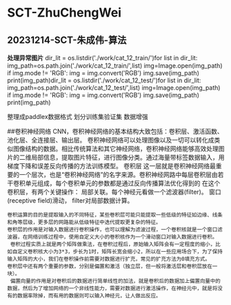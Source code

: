 # SCT-ZhuChengWei
## 20231214-SCT-朱成伟-算法

**处理异常图片**
    dir_lit = os.listdir('./work/cat_12_train/')for list in dir_lit:    img_path=os.path.join('./work/cat_12_train/',list)    img=Image.open(img_path)    if img.mode != 'RGB':        img = img.convert('RGB')        img.save(img_path)        print(img_path)dir_lit = os.listdir('./work/cat_12_test/')for list in dir_lit:    img_path=os.path.join('./work/cat_12_test/',list)    img=Image.open(img_path)    if img.mode != 'RGB':        img = img.convert('RGB')        img.save(img_path)        print(img_path)

整理成paddlex数据格式
划分训练集验证集
数据增强

##卷积神经网络
CNN，卷积神经网络的基本结构大致包括：卷积层、激活函数、池化层、全连接层、输出层。
卷积神经网络可以处理图像以及一切可以转化成类似图像结构的数据。相比传统算法和其它神经网络，卷积神经网络能够高效处理图片的二维局部信息，提取图片特征，进行图像分类。通过海量带标签数据输入，用梯度下降和误差反向传播的方法训练模型。
卷积层
    这一层就是卷积神经网络最重要的一个层次，也是“卷积神经网络”的名字来源。卷积神经网路中每层卷积层由若干卷积单元组成，每个卷积单元的参数都是通过反向传播算法优化得到的
    在这个卷积层，有两个关键操作：
        局部关联。每个神经元看做一个滤波器(filter)。
        窗口(receptive field)滑动， filter对局部数据计算。

    卷积运算的目的是提取输入的不同特征，某些卷积层可能只能提取一些低级的特征如边缘、线条和角等层级，更多层的网路能从低级特征中迭代提取更复杂的特征。
    卷积层的作用是对输入数据进行卷积操作，也可以理解为滤波过程，一个卷积核就是一个窗口滤波器，在网络训练过程中，使用自定义大小的卷积核作为一个滑动窗口对输入数据进行卷积。
     卷积过程实质上就是两个矩阵做乘法，在卷积过程后，原始输入矩阵会有一定程度的缩小，比如自定义卷积核大小为3*3，步长为1时，矩阵长宽会缩小2，所以在一些应用场合下，为了保持输入矩阵的大小，我们在卷积操作前需要对数据进行扩充，常见的扩充方法为0填充方式。
    卷积层中还有两个重要的参数，分别是偏置和激活（独立层，但一般将激活层和卷积层放在一块）。
     偏置向量的作用是对卷积后的数据进行简单线性的加法，就是卷积后的数据加上偏置向量中的数据，然后为了增加网络的一个非线性能力，需要对数据进行激活操作，在神经元中，就是将没有的数据率除掉，而有用的数据则可以输入神经元，让人做出反应。


